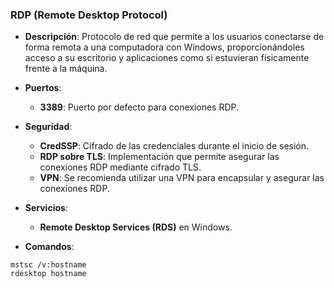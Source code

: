 ### **RDP (Remote Desktop Protocol)**

- **Descripción**: Protocolo de red que permite a los usuarios conectarse de forma remota a una computadora con Windows, proporcionándoles acceso a su escritorio y aplicaciones como si estuvieran físicamente frente a la máquina.
    
- **Puertos**:
    - **3389**: Puerto por defecto para conexiones RDP.

- **Seguridad**:
    - **CredSSP**: Cifrado de las credenciales durante el inicio de sesión.
    - **RDP sobre TLS**: Implementación que permite asegurar las conexiones RDP mediante cifrado TLS.
    - **VPN**: Se recomienda utilizar una VPN para encapsular y asegurar las conexiones RDP.

- **Servicios**:
    - **Remote Desktop Services (RDS)** en Windows.

- **Comandos**:
```
mstsc /v:hostname
rdesktop hostname
```